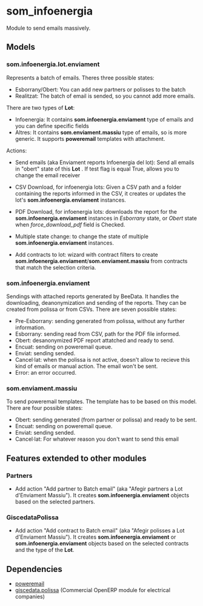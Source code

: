 # som_infoenergia

Module to send emails massively.

## Models
### som.infoenergia.lot.enviament
Represents a batch of emails. Theres three possible states:
*  Esborrany/Obert: You can add new partners or polisses to the batch
*  Realitzat: The batch of email is sended, so you cannot add more emails.

There are two types of **Lot**:
*  Infoenergia: It contains **som.infoenergia.enviament** type of emails and you can define specific fields
*  Altres: It contains **som.enviament.massiu** type of emails, so is more generic. It supports **poweremail** templates with attachment.

Actions:
*  Send emails (aka Enviament reports Infoenergia del lot): Send all emails in "obert" state of this **Lot** . If test flag is equal True, allows you to change the email receiver

* CSV Download, for infoenergia lots: Given a CSV path and a folder containing the reports informed in the CSV, it creates or updates the lot's **som.infoenergia.enviament** instances.

* PDF Download, for infoenergia lots: downloads the report for the **som.infoenergia.enviament** instances in *Esborrany* state, or *Obert* state when *force_download_pdf* field is Checked.

* Multiple state change: to change the state of multiple **som.infoenergia.enviament** instances.

* Add contracts to lot: wizard with contract filters to create **som.infoenergia.enviament**/**som.enviament.massiu** from contracts that match the selection criteria.

### som.infoenergia.enviament
Sendings with attached reports generated by BeeData. It handles the downloading, deanonymization and sending of the reports.
They can be created from polissa or from CSVs.
There are seven possible states:
* Pre-Esborrany: sending generated from polissa, without any further information.
* Esborrany: sending read from CSV, path for the PDF file informed.
* Obert: desanonymized PDF report attatched and ready to send.
* Encuat: sending on poweremail queue.
* Enviat: sending sended.
* Cancel·lat: when the polissa is not active, doesn't allow to recieve this kind of emails or manual action. The email won't be sent.
* Error: an error occurred.

### som.enviament.massiu
To send poweremail templates. The template has to be based on this model.
There are four possible states:
* Obert: sending generated (from partner or polissa) and ready to be sent.
* Encuat: sending on poweremail queue.
* Enviat: sending sended.
* Cancel·lat: For whatever reason you don't want to send this email


## Features extended to other modules
### Partners
*  Add action "Add partner to Batch email" (aka "Afegir partners a Lot d'Enviament Massiu"). It creates **som.infoenergia.enviament** objects based on the selected partners.
### GiscedataPolissa
*  Add action "Add contract to Batch email" (aka "Afegir polisses a Lot d'Enviament Massiu"). It creates **som.infoenergia.enviament** or **som.infoenergia.enviament** objects based on the selected contracts and the type of the **Lot**.


## Dependencies
*  [poweremail](https://github.com/gisce/poweremail)
*  [giscedata.polissa](https://github.com/gisce/) (Commercial OpenERP module for electrical companies)
